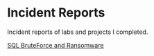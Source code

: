 # Incident Reports
Incident reports of labs and projects I completed.  

[SQL BruteForce and Ransomware](https://github.com/AlekseiMz/IncidentReports/blob/main/SQL_bruteforce_ransomware/incident_report.pdf)
